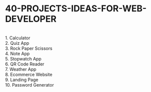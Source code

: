 # 40-PROJECTS-IDEAS-FOR-WEB-DEVELOPER

<br> 1. Calculator
<br> 2. Quiz App
<br> 3. Rock Paper Scissors
<br> 4. Note App
<br> 5. Stopwatch App
<br> 6. QR Code Reader
<br> 7. Weather App
<br> 8. Ecommerce Website
<br> 9. Landing Page
<br> 10. Password Generator
